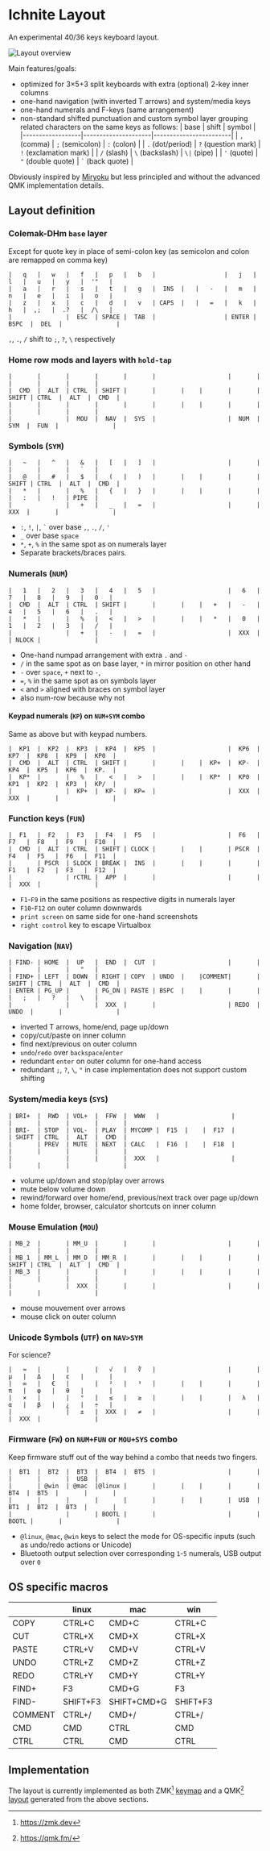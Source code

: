 # Ichnite Layout

An experimental 40/36 keys keyboard layout.

![Layout overview](layout-preview.svg)

Main features/goals:

- optimized for 3×5+3 split keyboards with extra (optional) 2-key inner columns
- one-hand navigation (with inverted T arrows) and system/media keys
- one-hand numerals and F-keys (same arrangement)
- non-standard shifted punctuation and custom symbol layer grouping related characters on the same keys as follows:
  | base             | shift               | symbol                 |
  |------------------|---------------------|------------------------|
  | `,` (comma)      | `;` (semicolon)     | `:` (colon)            |
  | `.` (dot/period) | `?` (question mark) | `!` (exclamation mark) |
  | `/` (slash)      | `\` (backslash)     | `\|` (pipe)            |
  | `'` (quote)      | `"` (double quote)  | `` ` `` (back quote)   |

Obviously inspired by [Miryoku](https://github.com/manna-harbour/miryoku) but less principled and without the advanced QMK implementation details.



## Layout definition


### Colemak-DHm `base` layer

Except for quote key in place of semi-colon key (as semicolon and colon are remapped on comma key)
```
|   q   |   w   |   f   |   p   |   b   |                   |   j   |   l   |   u   |   y   |  '"   |
|   a   |   r   |   s   |   t   |   g   |  INS  |   |   -   |   m   |   n   |   e   |   i   |   o   |
|   z   |   x   |   c   |   d   |   v   | CAPS  |   |   =   |   k   |   h   |  ,;   |  .?   |  /\   |
|               |  ESC  | SPACE |  TAB  |                   | ENTER | BSPC  |  DEL  |               |
```
`,`, `.`, `/` shift to `;`, `?`, `\` respectively


### Home row mods and layers with `hold-tap`
```
|       |       |       |       |       |                    |       |       |       |       |       |
|  CMD  |  ALT  | CTRL  | SHIFT |       |       |    |       |       | SHIFT | CTRL  |  ALT  |  CMD  |
|       |       |       |       |       |       |    |       |       |       |       |       |       |
|               |  MOU  |  NAV  |  SYS  |                    |  NUM  |  SYM  |  FUN  |               |
```



### Symbols (`SYM`)
```
|   ~   |   ^   |   &   |   [   |   ]   |                    |       |       |       |       |   `   |
|   @   |   #   |   $   |   (   |   )   |       |    |       |       | SHIFT | CTRL  |  ALT  |  CMD  |
|   *   |       |   %   |   {   |   }   |       |    |       |       |       |   :   |   !   | PIPE  |
|               |   +   |   _   |   =   |                    |       |  XXX  |       |               |
```
- `:`, `!`, `|`, `` ` `` over base `,`, `.`, `/`, `'`
- `_` over base `space`
- `*`, `+`, `%` in the same spot as on numerals layer
- Separate brackets/braces pairs.



### Numerals (`NUM`)
```
|   1   |   2   |   3   |   4   |   5   |                    |   6   |   7   |   8   |   9   |   0   |
|  CMD  |  ALT  | CTRL  | SHIFT |       |       |    |   +   |   -   |   4   |   5   |   6   |   .   |
|   *   |       |   %   |   <   |   >   |       |    |   *   |   0   |   1   |   2   |   3   |   /   |
|               |   +   |   -   |   =   |                    |  XXX  |       | NLOCK |               |
```
- One-hand numpad arrangement with extra `.` and `-`
- `/` in the same spot as on base layer, `*` in mirror position on other hand
- `-` over `space`, `+` next to `-`,
- `=`, `%` in the same spot as on symbols layer
- `<` and `>` aligned with braces on symbol layer
- also num-row because why not


#### Keypad numerals (`KP`) on `NUM+SYM` combo

Same as above but with keypad numbers.
```
|  KP1  |  KP2  |  KP3  |  KP4  |  KP5  |                    |  KP6  |  KP7  |  KP8  |  KP9  |  KP0  |
|  CMD  |  ALT  | CTRL  | SHIFT |       |       |    |  KP+  |  KP-  |  KP4  |  KP5  |  KP6  |  KP.  |
|  KP*  |       |   %   |   <   |   >   |       |    |  KP*  |  KP0  |  KP1  |  KP2  |  KP3  |  KP/  |
|               |  KP+  |  KP-  |  KP=  |                    |  XXX  |  XXX  |       |               |
```



### Function keys (`FUN`)
```
|  F1   |  F2   |  F3   |  F4   |  F5   |                    |  F6   |  F7   |  F8   |  F9   |  F10  |
|  CMD  |  ALT  | CTRL  | SHIFT | CLOCK |       |    |       | PSCR  |  F4   |  F5   |  F6   |  F11  |
|       | PSCR  | SLOCK | BREAK |  INS  |       |    |       |       |  F1   |  F2   |  F3   |  F12  |
|               | rCTRL |  APP  |       |                    |       |       |  XXX  |               |
```
- `F1`-`F9` in the same positions as respective digits in numerals layer
- `F10`-`F12` on outer column downwards
- `print screen` on same side for one-hand screenshots
- `right control` key to escape Virtualbox



### Navigation (`NAV`)
```
| FIND- | HOME  |  UP   |  END  |  CUT  |                    |       |       |       |       |   "   |
| FIND+ | LEFT  | DOWN  | RIGHT | COPY  | UNDO  |    |COMMENT|       | SHIFT | CTRL  |  ALT  |  CMD  |
| ENTER | PG_UP |       | PG_DN | PASTE | BSPC  |    |       |       |       |   ;   |   ?   |   \   |
|               |       |  XXX  |       |                    | REDO  | UNDO  |       |               |
```
- inverted T arrows, home/end, page up/down
- copy/cut/paste on inner column
- find next/previous on outer column
- `undo`/`redo` over `backspace`/`enter`
- redundant `enter` on outer column for one-hand access
- redundant `;`, `?`, `\`, `"` in case implementation does not support custom shifting



### System/media keys (`SYS`)
```
| BRI+  |  RWD  | VOL+  |  FFW  |  WWW   |                    |       |       |       |       |       |
| BRI-  | STOP  | VOL-  | PLAY  | MYCOMP |  F15  |    |  F17  |       | SHIFT | CTRL  |  ALT  |  CMD  |
|       | PREV  | MUTE  | NEXT  | CALC   |  F16  |    |  F18  |       |       |       |       |       |
|               |       |       |  XXX   |                    |       |       |       |               |
```
- volume up/down and stop/play over arrows
- mute below volume down
- rewind/forward over home/end, previous/next track over page up/down
- home folder, browser, calculator shortcuts on inner column



### Mouse Emulation (`MOU`)
```
| MB_2  |       | MM_U  |       |       |                    |       |       |       |       |       |
| MB_1  | MM_L  | MM_D  | MM_R  |       |       |    |       |       | SHIFT | CTRL  |  ALT  |  CMD  |
| MB_3  |       |       |       |       |       |    |       |       |       |       |       |       |
|               |  XXX  |       |       |                    |       |       |       |               |
```
- mouse mouvement over arrows
- mouse click on outer column



### Unicode Symbols (`UTF`) on `NAV>SYM`

For science?
```
|   ≈   |       |       |   √   |   ∛   |                    |       |   μ   |   Δ   |   ε   |       |
|   ∞   |   €   |       |   ²   |   ³   |       |    |       |       |   π   |   φ   |   θ   |       |
|   ×   |       |   °   |   ≤   |   ≥   |       |    |       |   λ   |   α   |   β   |   ¿   |   ÷   |
|               |   ±   |  XXX  |   ≠   |                    |       |       |  XXX  |               |
```



### Firmware (`FW`) on `NUM+FUN` or `MOU+SYS` combo

Keep firmware stuff out of the way behind a combo that needs two fingers.
```
|  BT1  |  BT2  |  BT3  |  BT4  |  BT5  |                    |       |       |       |       |  USB  |
|       | @win  | @mac  |@linux |       |       |    |       |       |  BT4  |  BT5  |       |       |
|       |       |       |       |       |       |    |       |  USB  |  BT1  |  BT2  |  BT3  |       |
|               |       | BOOTL |       |                    |       | BOOTL |       |               |
```
- `@linux`, `@mac`, `@win` keys to select the mode for OS-specific inputs (such as undo/redo actions or Unicode)
- Bluetooth output selection over corresponding `1`-`5` numerals, USB output over `0`


## OS specific macros

|         | linux    | mac         | win      |
|---------|----------|-------------|----------|
|  COPY   | CTRL+C   | CMD+C       | CTRL+C   |
|  CUT    | CTRL+X   | CMD+X       | CTRL+X   |
|  PASTE  | CTRL+V   | CMD+V       | CTRL+V   |
|  UNDO   | CTRL+Z   | CMD+Z       | CTRL+Z   |
|  REDO   | CTRL+Y   | CMD+Y       | CTRL+Y   |
|  FIND+  | F3       | CMD+G       | F3       |
|  FIND-  | SHIFT+F3 | SHIFT+CMD+G | SHIFT+F3 |
| COMMENT | CTRL+/   | CMD+/       | CTRL+/   |
|  CMD    | CMD      | CTRL        | CMD      |
|  CTRL   | CTRL     | CMD         | CTRL     |




## Implementation

The layout is currently implemented as both ZMK[^zmk] [keymap](impl/zmk-keymap/ichnite.keymap) and a QMK[^qmk] [layout](impl/qmk-layout) generated from the above sections.


[^zmk]: https://zmk.dev
[^qmk]: https://qmk.fm/
